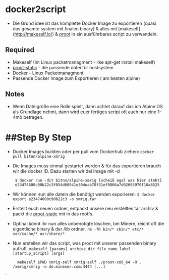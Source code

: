 # docker2script

* Die Grund idee ist das komplette Docker Image zu exportieren (quasi das gesamte system mit finalen binary) & alles mit [makeself}(http://makeself.io/) & [proot](http://proot-me.github.io/) in ein ausführbares script zu verwandeln.

## Required
* Makeself (Im Linux packetmanagment - like apt-get install makeself)
* [proot-static](https://github.com/proot-me/proot-static-build/tree/master/static) - die passende datei für hostsystem 
* Docker - Linux Packetmanagment
* Passende Docker Image zum Exportieren ( am besten alpine)

## Notes

* Wenn Dateigröße eine Rolle spielt, dann achtet darauf das ich Alpine OS als Grundlage nehmt, dann wird euer fertiges script oft auch nur eine 1-4mb betragen.
 
##Step By Step
============

-  Docker Images builden oder per pull vom Dockerhub ziehen: `docker pull bitnn/alpine-xmrig`
-  Die Images muss einmal gestartet werden & für das exportieren brauch wir die docker ID. Dazu starten wir dei Image mit -d  
         

        $ docker run -dit bitnn/alpine-xmrig [scheiß egal was hier steht]
        e23474600c90b22c3f054d60941e304eab70f31ef9806a7d02695970f10a8525

- Wir können nun alle datein die benötigt werden exporieren:
  `$ docker export e23474600c90b22c3 -o xmrig.tar`

- Erstellt euch neuen ordner, entpackt unsere neu erstelltes tar archiv & packt die [proot-static](https://github.com/proot-me/proot-static-build/tree/master/static) mit in das rootfs.
- Optinal könnt ihr nun alles unbenötigte löschen, bei Minern, reicht oft die eigentliche binary & der /lib ordner. `rm -fR bin/* sbin/* etc/* var/cache/* usr/share/*`

[](https://dbiesecke.github.io/images/22.png)

- Nun erstellen wir das script, was proot mit unserer passenden binary aufruft. `makeself [params] archive_dir file_name label [startup_script] [args]`

        

        makeself $PWD xmrig-self xmrig-self ./proot-x86_64 -R . /xmrig/xmrig -o de.minexmr.com:4444 [...] 


` 


